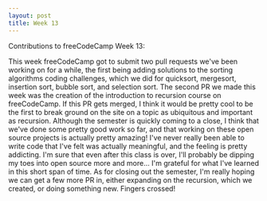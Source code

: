 ```yaml
---
layout: post
title: Week 13
---
```


Contributions to freeCodeCamp Week 13: 

This week freeCodeCamp got to submit two pull requests we've been working on for a while, the first being adding solutions to the sorting algorithms coding challenges, which we did for quicksort, mergesort, insertion sort, bubble sort, and selection sort. The second PR we made this week was the creation of the introduction to recursion course on freeCodeCamp. If this PR gets merged, I think it would be pretty cool to be the first to break ground on the site on a topic as ubiquitous and important as recursion. Although the semester is quickly coming to a close, I think that we've done some pretty good work so far, and that working on these open source projects is actually pretty amazing! I've never really been able to write code that I've felt was actually meaningful, and the feeling is pretty addicting. I'm sure that even after this class is over, I'll probably be dipping my toes into open source more and more... I'm grateful for what I've learned in this short span of time. As for closing out the semester, I'm really hoping we can get a few more PR in, either expanding on the recursion, which we created, or doing something new. Fingers crossed! 
